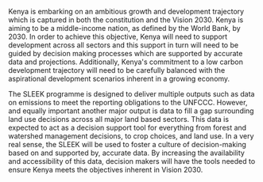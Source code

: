 Kenya is embarking on an ambitious growth and development trajectory which is captured in both the constitution and the Vision 2030. Kenya is aiming to be a middle-income nation, as defined by the World Bank, by 2030. In order to achieve this objective, Kenya will need to support development across all sectors and this support in turn will need to be guided by decision making processes which are supported by accurate data and projections. Additionally, Kenya's commitment to a low carbon development trajectory will need to be carefully balanced with the aspirational development scenarios inherent in a growing economy.

The SLEEK programme is designed to deliver multiple outputs such as data on emissions to meet the reporting obligations to the UNFCCC. However, and equally important another major output is data to fill a gap surrounding land use decisions across all major land based sectors. This data is expected to act as a decision support tool for everything from forest and watershed management decisions, to crop choices, and land use. In a very real sense, the SLEEK will be used to foster a culture of decision-making based on and supported by, accurate data. By increasing the availability and accessibility of this data, decision makers will have the tools needed to ensure Kenya meets the objectives inherent in Vision 2030. 